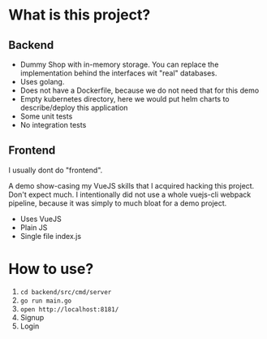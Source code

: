 # What is this project?

## Backend
* Dummy Shop with in-memory storage. You can replace the implementation
behind the interfaces wit "real" databases.
* Uses golang.
* Does not have a Dockerfile, because we do not need that for this demo
* Empty kubernetes directory, here we would put helm charts to describe/deploy this application
* Some unit tests
* No integration tests

## Frontend
I usually dont do "frontend".

A demo show-casing my VueJS skills that I acquired hacking this project.
Don't expect much. 
I intentionally did not use a whole vuejs-cli webpack pipeline, because
it was simply to much bloat for a demo project.

* Uses VueJS
* Plain JS
* Single file index.js

# How to use?

1. `cd backend/src/cmd/server`
2. `go run main.go`
3. `open http://localhost:8181/`
4. Signup
5. Login

